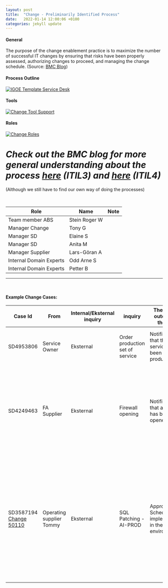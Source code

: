 ```yaml
---
layout: post
title:  "Change - Preliminarily Identified Process"
date:   2022-01-14 12:00:06 +0100
categories: jekyll update
---
```


#### General
The purpose of the change enablement practice is to maximize the number of successful IT changes by ensuring that risks have been properly assessed, authorizing changes to proceed, and managing the change schedule.
(Source: <a href="https://www.bmc.com/blogs/itil-change-enablement/" target="_blank">BMC Blog</a>)

#### Process Outline
[![IGOE Template Service Desk](/processes/assets/images/process-ch.png)](/processes/assets/images/process-ch.png)

#### Tools
[![Change Tool Support](/processes/assets/images/tools-ch.png)](/processes/assets/images/tools-ch.png)

#### Roles
[![Change Roles](/processes/assets/images/roles-ch.png)](/processes/assets/images/roles-ch.png)

# *Check out the BMC blog for more general understanding about the process <a href="https://www.bmc.com/blogs/itil-change-management/" target="_blank">here</a> (ITIL3) and <a href="https://www.bmc.com/blogs/itil-change-enablement/" target="_blank">here</a> (ITIL4)*
(Although we still have to find our own way of doing the processes)

<br />

| Role | Name | Note |
| -- | -- | -- |
| Team member ABS | Stein Roger W |  |
| Manager Change | Tony G |  |
| Manager SD | Elaine S |  |
| Manager SD | Anita M |  |
| Manager Supplier | Lars-Göran A |  |
| Internal Domain Experts | Odd Arne S |  |
| Internal Domain Experts | Petter B |  |


---

<br />

#### **Example Change Cases:**

| Case Id | From | Internal/Eksternal inquiry | inquiry | The desired outcome of the case | Contributors | Information security | Note |
| -- | -- | -- | -- | -- | -- | -- | -- |
| SD4953806 |Service Owner | Eksternal | Order production set of service | Notification that the service has been put into production  | SD <br />FA Supplier | n/a | Standard Change (Processed at the service desk) |
| SD4249463 | FA Supplier | Eksternal | Firewall opening | Notification that a firewall has been opened | SD <br /> Operating supplier | n/a | Standard Change (Processed at the service desk) <br /> It is often difficult to know whether a case is going to the FA or the DA. |
| SD3587194 <br /> [Change 50110](https://dev.azure.com/digdir/Altinn/_workitems/edit/50110) | Operating supplier <br /> Tommy | Eksternal | SQL Patching - AI-PROD | Approved Schedule for implementation in the environment | SD <br /> Change Manager <br /> Suppliers <br /> <br />High Risk Changes: <br /> Digdir/Technical experts <br /> Digdir/Incident Manager <br /> <br /> If the change entails major consequences outside working hours : <br />Digdir/Contingency Guard  <br /> Digdir Emergency management | n/a | Normal Change processed by a Change Manager |